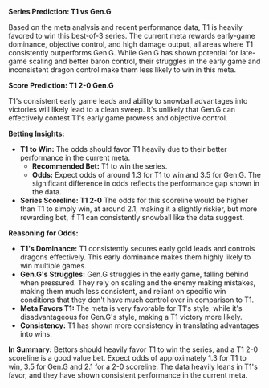 **Series Prediction: T1 vs Gen.G**

Based on the meta analysis and recent performance data, T1 is heavily favored to win this best-of-3 series. The current meta rewards early-game dominance, objective control, and high damage output, all areas where T1 consistently outperforms Gen.G. While Gen.G has shown potential for late-game scaling and better baron control, their struggles in the early game and inconsistent dragon control make them less likely to win in this meta.

**Score Prediction: T1 2-0 Gen.G**

T1's consistent early game leads and ability to snowball advantages into victories will likely lead to a clean sweep. It's unlikely that Gen.G can effectively contest T1's early game prowess and objective control.

**Betting Insights:**

*   **T1 to Win:** The odds should favor T1 heavily due to their better performance in the current meta.
    *   **Recommended Bet:** T1 to win the series.
    *   **Odds:** Expect odds of around 1.3 for T1 to win and 3.5 for Gen.G. The significant difference in odds reflects the performance gap shown in the data.
*   **Series Scoreline: T1 2-0** The odds for this scoreline would be higher than T1 to simply win, at around 2.1, making it a slightly riskier, but more rewarding bet, if T1 can consistently snowball like the data suggest.

**Reasoning for Odds:**

*   **T1's Dominance:** T1 consistently secures early gold leads and controls dragons effectively. This early dominance makes them highly likely to win multiple games.
*  **Gen.G's Struggles:** Gen.G struggles in the early game, falling behind when pressured. They rely on scaling and the enemy making mistakes, making them much less consistent, and reliant on specific win conditions that they don't have much control over in comparison to T1.
*   **Meta Favors T1:** The meta is very favorable for T1's style, while it's disadvantageous for Gen.G's style, making a T1 victory more likely.
*   **Consistency:** T1 has shown more consistency in translating advantages into wins.

**In Summary:** Bettors should heavily favor T1 to win the series, and a T1 2-0 scoreline is a good value bet. Expect odds of approximately 1.3 for T1 to win, 3.5 for Gen.G and 2.1 for a 2-0 scoreline. The data heavily leans in T1's favor, and they have shown consistent performance in the current meta.